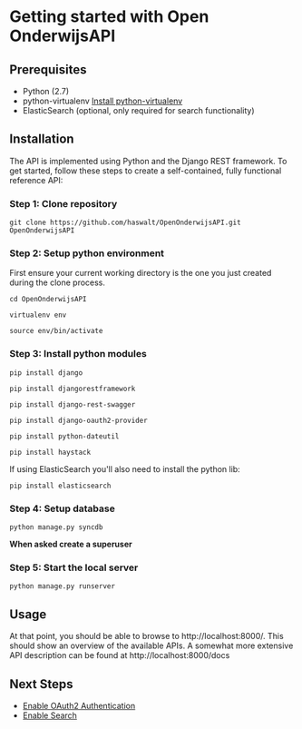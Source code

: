 Getting started with Open OnderwijsAPI
======================================

## Prerequisites
 
 * Python (2.7)
 * python-virtualenv [Install python-virtualenv](/doc/installation/python-virtualenv.md)
 * ElasticSearch (optional, only required for search functionality)

## Installation

The API is implemented using Python and the Django REST framework.  To get
started, follow these steps to create a self-contained, fully functional reference API:

### Step 1: Clone repository

    git clone https://github.com/haswalt/OpenOnderwijsAPI.git OpenOnderwijsAPI
    
### Step 2: Setup python environment 

First ensure your current working directory is the one you just created during the clone process.

    cd OpenOnderwijsAPI
    
    virtualenv env
    
    source env/bin/activate

### Step 3: Install python modules

    pip install django

    pip install djangorestframework

    pip install django-rest-swagger
    
    pip install django-oauth2-provider

    pip install python-dateutil
    
    pip install haystack
    
If using ElasticSearch you'll also need to install the python lib:

    pip install elasticsearch

### Step 4: Setup database

    python manage.py syncdb
    
**When asked create a superuser**

### Step 5: Start the local server

    python manage.py runserver
    
## Usage

At that point, you should be able to browse to http://localhost:8000/. This should show an overview of the available 
APIs. A somewhat more extensive API description can be found at http://localhost:8000/docs

## Next Steps

* [Enable OAuth2 Authentication](/doc/installation/oauth2.md)
* [Enable Search](/doc/installation/search.md)
